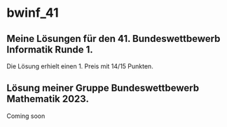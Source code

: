 # bwinf_41
## Meine Lösungen für den 41. Bundeswettbewerb Informatik Runde 1.

Die Lösung erhielt einen 1. Preis mit 14/15 Punkten.



## Lösung meiner Gruppe Bundeswettbewerb Mathematik 2023.

Coming soon
